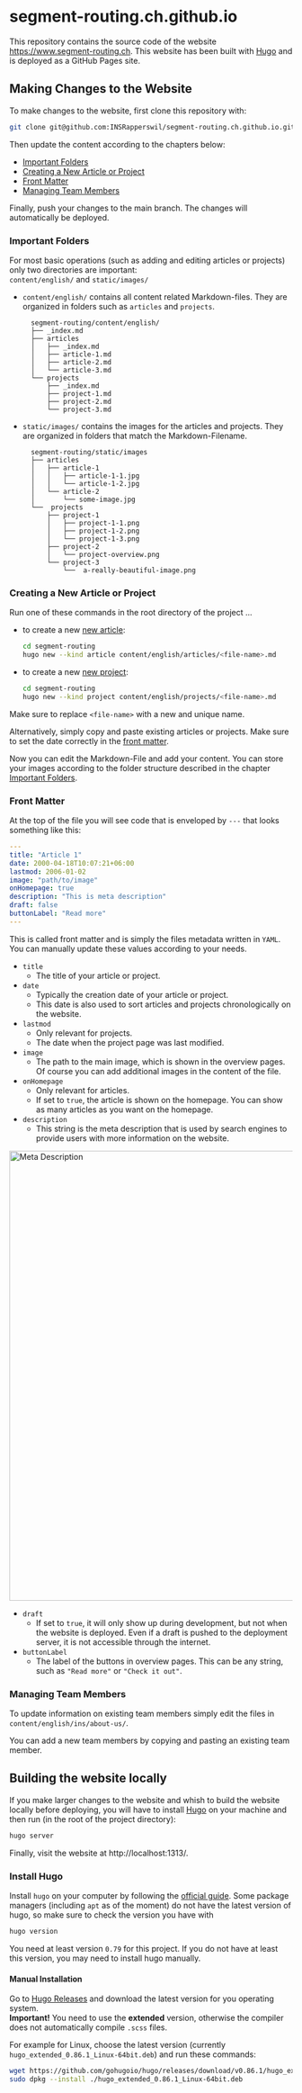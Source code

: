 # segment-routing.ch.github.io
This repository contains the source code of the website https://www.segment-routing.ch.
This website has been built with [Hugo](https://gohugo.io/) and is deployed as a GitHub Pages site.

## Making Changes to the Website
To make changes to the website, first clone this repository with:

```bash
git clone git@github.com:INSRapperswil/segment-routing.ch.github.io.git
```

Then update the content according to the chapters below:

- [Important Folders](#important-folders)
- [Creating a New Article or Project](#creating-a-new-article-or-project)
- [Front Matter](#front-matter)
- [Managing Team Members](#managing-team-members)

Finally, push your changes to the main branch. The changes will automatically be deployed.

### Important Folders
For most basic operations (such as adding and editing articles or projects) only two directories are important:  
`content/english/` and `static/images/`

- `content/english/` contains all content related Markdown-files. They are organized in folders such as `articles` and `projects`.

		segment-routing/content/english/
		├── _index.md
		├── articles
		│   ├── _index.md
		│   ├── article-1.md
		│   ├── article-2.md
		│   └── article-3.md
		└── projects
		    ├── _index.md
		    ├── project-1.md
		    ├── project-2.md
		    └── project-3.md
- `static/images/` contains the images for the articles and projects. They are organized in folders that match the Markdown-Filename.
		
		segment-routing/static/images	
		├── articles
		│   ├── article-1
		│   │   ├── article-1-1.jpg
		│   │   └── article-1-2.jpg
		│   └── article-2
		│       └── some-image.jpg
		└──  projects
		    ├── project-1
		    │   ├── project-1-1.png
		    │   ├── project-1-2.png
		    │   └── project-1-3.png
		    ├── project-2
		    │   └── project-overview.png
		    └── project-3
		        └──  a-really-beautiful-image.png

### Creating a New Article or Project
Run one of these commands in the root directory of the project ...
- to create a new <ins>new article</ins>:
	```bash
	cd segment-routing
	hugo new --kind article content/english/articles/<file-name>.md
	```
- to create a new <ins>new project</ins>:
	```bash
	cd segment-routing
	hugo new --kind project content/english/projects/<file-name>.md
	```
Make sure to replace `<file-name>` with a new and unique name.

Alternatively, simply copy and paste existing articles or projects. Make sure to set the date correctly in the [front matter](#front-matter).

Now you can edit the Markdown-File and add your content. You can store your images according to the folder structure described in the chapter [Important Folders](#important-folders).

### Front Matter
At the top of the file you will see code that is enveloped by `---` that looks something like this:
```yaml
---
title: "Article 1"
date: 2000-04-18T10:07:21+06:00
lastmod: 2006-01-02
image: "path/to/image"
onHomepage: true
description: "This is meta description"
draft: false
buttonLabel: "Read more"
---
```
This is called front matter and is simply the files metadata written in `YAML`.  You can manually update these values according to your needs.
- `title`
	- The title of your article or project.
- `date`
	- Typically the creation date of your article or project. 
	- This date is also used to sort articles and projects chronologically on the website.
- `lastmod`
	- Only relevant for projects. 
	- The date when the project page was last modified.
- `image`
	- The path to the main image, which is shown in the overview pages. Of course you can add additional images in the content of the file.
- `onHomepage`
	- Only relevant for articles.
	- If set to `true`, the article is shown on the homepage. You can show as many articles as you want on the homepage.
- `description`
	- This string is the meta description that is used by search engines to provide users with more information on the website.

<img src="https://raw.githubusercontent.com/INSRapperswil/segment-routing.ch.github.io/master/repo-img/meta-description.png" alt="Meta Description" width="800px"/>

- `draft`
	- If set to `true`, it will only show up during development, but not when the website is deployed. Even if a draft is pushed to the deployment server, it is not accessible through the internet.
- `buttonLabel`
	- The label of the buttons in overview pages. This can be any string, such as `"Read more"` or `"Check it out"`.

### Managing Team Members
To update information on existing team members simply edit the files in `content/english/ins/about-us/`.

You can add a new team members by copying and pasting an existing team member.

## Building the website locally
If you make larger changes to the website and whish to build the website locally before deploying, you will have to install [Hugo](#install-hugo) on your machine and then run (in the root of the project directory):

```bash
hugo server
```

Finally, visit the website at http://localhost:1313/.

### Install Hugo
Install `hugo` on your computer by following the [official guide](https://gohugo.io/getting-started/installing/).
Some package managers (including `apt` as of the moment) do not have the latest version of hugo, so make sure to check the version you have with
```bash
hugo version
```
You need at least version `0.79` for this project. If you do not have at least this version, you may need to install hugo manually.

#### Manual Installation
Go to [Hugo Releases](https://github.com/gohugoio/hugo/releases) and download the latest version for you operating system.  
**Important!** You need to use the **extended** version, otherwise the compiler does not automatically compile `.scss` files.

For example for Linux, choose the latest version (currently `hugo_extended_0.86.1_Linux-64bit.deb`) and run these commands:
```bash
wget https://github.com/gohugoio/hugo/releases/download/v0.86.1/hugo_extended_0.86.1_Linux-64bit.deb
sudo dpkg --install ./hugo_extended_0.86.1_Linux-64bit.deb
```
